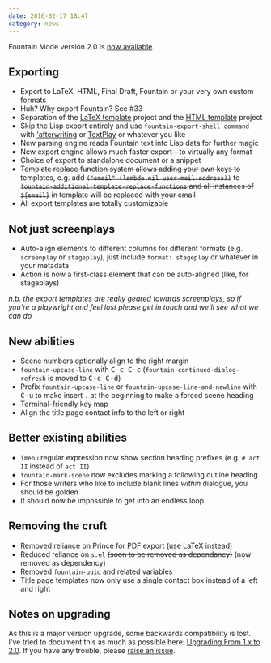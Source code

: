 ```yaml
---
date: 2016-02-17 18:47
category: news
---
```


Fountain Mode version 2.0 is [now available][1].

## Exporting
- Export to LaTeX, HTML, Final Draft, Fountain or your very own custom formats
- Huh? Why export Fountain? See #33
- Separation of the [LaTeX template](https://www.sharelatex.com/project/54ed9180966959cb7fdbde8e) project and the [HTML template](https://github.com/rnkn/mcqueen) project
- Skip the Lisp export entirely and use `fountain-export-shell command` with ['afterwriting](https://github.com/ifrost/afterwriting-labs/blob/master/docs/clients.md) or [TextPlay](https://github.com/olivertaylor/Textplay) or whatever you like
- New parsing engine reads Fountain text into Lisp data for further magic
- New export engine allows much faster export—to virtually any format
- Choice of export to standalone document or a snippet
- ~~Template replace function system allows adding your own keys to templates, e.g. add `("email" (lambda nil user-mail-address))` to `fountain-additional-template-replace-functions` and all instances of `${email}` in template will be replaced with your email~~
- All export templates are totally customizable

## Not just screenplays
- Auto-align elements to different columns for different formats (e.g. `screenplay` or `stageplay`), just include `format: stageplay` or whatever in your metadata
- Action is now a first-class element that can be auto-aligned (like, for stageplays)

_n.b. the export templates are really geared towards screenplays, so if you're a playwright and feel lost please get in touch and we'll see what we can do_

## New abilities
- Scene numbers optionally align to the right margin
- `fountain-upcase-line` with <kbd>C-c C-c</kbd> (`fountain-continued-dialog-refresh` is moved to <kbd>C-c C-d</kbd>)
- Prefix `fountain-upcase-line` or `fountain-upcase-line-and-newline` with <kbd>C-u</kbd> to make insert `.` at the beginning to make a forced scene heading
- Terminal-friendly key map
- Align the title page contact info to the left or right

## Better existing abilities
- `imenu` regular expression now show section heading prefixes (e.g. `# act II` instead of `act II`)
- `fountain-mark-scene` now excludes marking a following outline heading
- For those writers who like to include blank lines _within_ dialogue, you should be golden
- It should now be impossible to get into an endless loop

## Removing the cruft
- Removed reliance on Prince for PDF export (use LaTeX instead)
- Reduced reliance on `s.el` ~~(soon to be removed as dependancy)~~ (now removed as dependency)
- Removed `fountain-uuid` and related variables
- Title page templates now only use a single contact box instead of a left and right

## Notes on upgrading

As this is a major version upgrade, some backwards compatibility is lost. I've tried to document this as much as possible here: [Upgrading From 1.x to 2.0](https://github.com/rnkn/fountain-mode/wiki/Upgrading-From-1.x-to-2.0). If you have any trouble, please [raise an issue](https://github.com/rnkn/fountain-mode/issues).


[1]: https://github.com/rnkn/fountain-mode/releases/v2.0.0

